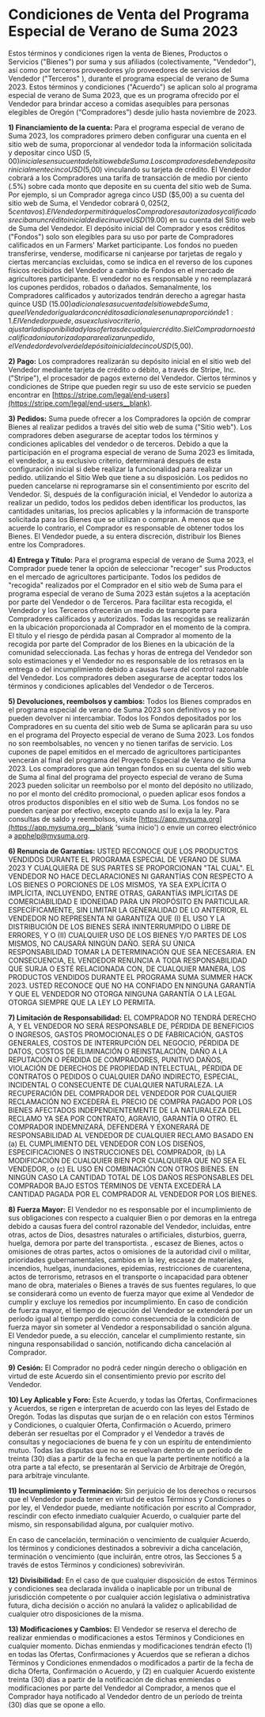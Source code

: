 # Condiciones de Venta del Programa Especial de Verano de Suma 2023

Estos términos y condiciones rigen la venta de Bienes, Productos o Servicios ("Bienes") por suma y sus afiliados (colectivamente, "Vendedor"), así como por terceros proveedores y/o proveedores de servicios del Vendedor ("Terceros" ), durante el programa especial de verano de Suma 2023. Estos términos y condiciones ("Acuerdo") se aplican solo al programa especial de verano de Suma 2023, que es un programa ofrecido por el Vendedor para brindar acceso a comidas asequibles para personas elegibles de Oregón (“Compradores”) desde julio hasta noviembre de 2023.

**1) Financiamiento de la cuenta:** Para el programa especial de verano de Suma 2023, los compradores primero deben configurar una cuenta en el sitio web de suma, proporcionar al vendedor toda la información solicitada y depositar cinco USD ($5,00) iniciales en su cuenta del sitio web de Suma. Los compradores deben depositar inicialmente cinco USD ($5,00) vinculando su tarjeta de crédito. El Vendedor cobrará a los Compradores una tarifa de transacción de medio por ciento (.5%) sobre cada monto que deposite en su cuenta del sitio web de Suma. Por ejemplo, si un Comprador agrega cinco USD ($5,00) a su cuenta del sitio web de Suma, el Vendedor cobrará $0,025 (2,5 centavos). El Vendedor permitirá que los Compradores autorizados y calificados reciban un crédito inicial de diecinueve USD ($19.00) en su cuenta del Sitio web de Suma del Vendedor. El depósito inicial del Comprador y esos créditos ("Fondos") solo son elegibles para su uso por parte de Compradores calificados en un Farmers' Market participante. Los fondos no pueden transferirse, venderse, modificarse ni canjearse por tarjetas de regalo y ciertas mercancías excluidas, como se indica en el reverso de los cupones físicos recibidos del Vendedor a cambio de Fondos en el mercado de agricultores participante. El vendedor no es responsable y no reemplazará los cupones perdidos, robados o dañados. Semanalmente, los Compradores calificados y autorizados tendrán derecho a agregar hasta quince USD ($15.00) adicionales a su cuenta del sitio web de Suma, que el Vendedor igualará con créditos adicionales en una proporción de 1:1. El Vendedor puede, a su exclusivo criterio, ajustar la disponibilidad y las ofertas de cualquier crédito. Si el Comprador no está calificado ni autorizado para realizar un pedido, el Vendedor devolverá el depósito inicial de cinco USD ($5,00).

**2) Pago:**  Los compradores realizarán su depósito inicial en el sitio web del Vendedor mediante tarjeta de crédito o débito, a través de Stripe, Inc. ("Stripe"), el procesador de pagos externo del Vendedor. Ciertos términos y condiciones de Stripe que pueden regir su uso de este servicio se pueden encontrar en [https://stripe.com/legal/end-users](https://stripe.com/legal/end-users__blank).

**3) Pedidos:** Suma puede ofrecer a los Compradores la opción de comprar Bienes al realizar pedidos a través del sitio web de suma ("Sitio web"). Los compradores deben asegurarse de aceptar todos los términos y condiciones aplicables del vendedor o de terceros. Debido a que la participación en el programa especial de verano de Suma 2023 es limitada, el vendedor, a su exclusivo criterio, determinará después de esta configuración inicial si debe realizar la funcionalidad para realizar un pedido. utilizando el Sitio Web que tiene a su disposición. Los pedidos no pueden cancelarse ni reprogramarse sin el consentimiento por escrito del Vendedor. Si, después de la configuración inicial, el Vendedor lo autoriza a realizar un pedido, todos los pedidos deben identificar los productos, las cantidades unitarias, los precios aplicables y la información de transporte solicitada para los Bienes que se utilizan o compran. A menos que se acuerde lo contrario, el Comprador es responsable de obtener todos los Bienes. El Vendedor puede, a su entera discreción, distribuir los Bienes entre los Compradores.

**4) Entrega y Título:** Para el programa especial de verano de Suma 2023, el Comprador puede tener la opción de seleccionar "recoger" sus Productos en el mercado de agricultores participante. Todos los pedidos de "recogida" realizados por el Comprador en el sitio web de Suma para el programa especial de verano de Suma 2023 están sujetos a la aceptación por parte del Vendedor o de Terceros. Para facilitar esta recogida, el Vendedor y los Terceros ofrecerán un medio de transporte para Compradores calificados y autorizados. Todas las recogidas se realizarán en la ubicación proporcionada al Comprador en el momento de la compra. El título y el riesgo de pérdida pasan al Comprador al momento de la recogida por parte del Comprador de los Bienes en la ubicación de la comunidad seleccionada. Las fechas y horas de entrega del Vendedor son solo estimaciones y el Vendedor no es responsable de los retrasos en la entrega o del incumplimiento debido a causas fuera del control razonable del Vendedor. Los compradores deben asegurarse de aceptar todos los términos y condiciones aplicables del Vendedor o de Terceros.

**5) Devoluciones, reembolsos y cambios:** Todos los Bienes comprados en el programa especial de verano de Suma 2023 son definitivos y no se pueden devolver ni intercambiar. Todos los Fondos depositados por los Compradores en su cuenta del sitio web de Suma se aplicarán para su uso en el programa del Proyecto especial de verano de Suma 2023. Los fondos no son reembolsables, no vencen y no tienen tarifas de servicio. Los cupones de papel emitidos en el mercado de agricultores participantes vencerán al final del programa del Proyecto Especial de Verano de Suma 2023. Los compradores que aún tengan fondos en su cuenta del sitio web de Suma al final del programa del proyecto especial de verano de Suma 2023 pueden solicitar un reembolso por el monto del depósito no utilizado, no por el monto del crédito promocional, o pueden aplicar esos fondos a otros productos disponibles en el sitio web de Suma. Los fondos no se pueden canjear por efectivo, excepto cuando así lo exija la ley. Para consultas de saldo y reembolsos, visite [https://app.mysuma.org](https://app.mysuma.org__blank 'suma inicio') o envíe un correo electrónico a [apphelp@mysuma.org](mailto:apphelp@mysuma.org 'correo electronico de ayuda de suma').

**6) Renuncia de Garantías:** USTED RECONOCE QUE LOS PRODUCTOS VENDIDOS DURANTE EL PROGRAMA ESPECIAL DE VERANO DE SUMA 2023 Y CUALQUIERA DE SUS PARTES SE PROPORCIONAN "TAL CUAL". EL VENDEDOR NO HACE DECLARACIONES NI GARANTÍAS CON RESPECTO A LOS BIENES O PORCIONES DE LOS MISMOS, YA SEA EXPLÍCITA O IMPLÍCITA, INCLUYENDO, ENTRE OTRAS, GARANTÍAS IMPLÍCITAS DE COMERCIABILIDAD E IDONEIDAD PARA UN PROPÓSITO EN PARTICULAR. ESPECÍFICAMENTE, SIN LIMITAR LA GENERALIDAD DE LO ANTERIOR, EL VENDEDOR NO REPRESENTA NI GARANTIZA QUE (I) EL USO Y LA DISTRIBUCIÓN DE LOS BIENES SERÁ ININTERRUMPIDO O LIBRE DE ERRORES, Y O (II) CUALQUIER USO DE LOS BIENES Y/O PARTES DE LOS MISMOS, NO CAUSARÁ NINGÚN DAÑO. SERÁ SU ÚNICA RESPONSABILIDAD TOMAR LA DETERMINACIÓN QUE SEA NECESARIA. EN CONSECUENCIA, EL VENDEDOR RENUNCIA A TODA RESPONSABILIDAD QUE SURJA O ESTÉ RELACIONADA CON, DE CUALQUIER MANERA, LOS PRODUCTOS VENDIDOS DURANTE EL PROGRAMA SUMA SUMMER HACK 2023. USTED RECONOCE QUE NO HA CONFIADO EN NINGUNA GARANTÍA Y QUE EL VENDEDOR NO OTORGA NINGUNA GARANTÍA O LA LEGAL OTORGA SIEMPRE QUE LA LEY LO PERMITA.

**7) Limitación de Responsabilidad:** EL COMPRADOR NO TENDRÁ DERECHO A, Y EL VENDEDOR NO SERÁ RESPONSABLE DE, PÉRDIDA DE BENEFICIOS O INGRESOS, GASTOS PROMOCIONALES O DE FABRICACIÓN, GASTOS GENERALES, COSTOS DE INTERRUPCIÓN DEL NEGOCIO, PÉRDIDA DE DATOS, COSTOS DE ELIMINACIÓN O REINSTALACIÓN, DAÑO A LA REPUTACIÓN O PÉRDIDA DE COMPRADORES, PUNITIVO DAÑOS, VIOLACIÓN DE DERECHOS DE PROPIEDAD INTELECTUAL, PÉRDIDA DE CONTRATOS O PEDIDOS O CUALQUIER DAÑO INDIRECTO, ESPECIAL, INCIDENTAL O CONSECUENTE DE CUALQUIER NATURALEZA. LA RECUPERACIÓN DEL COMPRADOR DEL VENDEDOR POR CUALQUIER RECLAMACIÓN NO EXCEDERÁ EL PRECIO DE COMPRA PAGADO POR LOS BIENES AFECTADOS INDEPENDIENTEMENTE DE LA NATURALEZA DEL RECLAMO YA SEA POR CONTRATO, AGRAVIO, GARANTÍA O OTRO. EL COMPRADOR INDEMNIZARÁ, DEFENDERÁ Y EXONERARÁ DE RESPONSABILIDAD AL VENDEDOR DE CUALQUIER RECLAMO BASADO EN (a) EL CUMPLIMIENTO DEL VENDEDOR CON LOS DISEÑOS, ESPECIFICACIONES O INSTRUCCIONES DEL COMPRADOR, (b) LA MODIFICACIÓN DE CUALQUIER BIEN POR CUALQUIERA QUE NO SEA EL VENDEDOR, o (c) EL USO EN COMBINACIÓN CON OTROS BIENES. EN NINGÚN CASO LA CANTIDAD TOTAL DE LOS DAÑOS RESPONSABLES DEL COMPRADOR BAJO ESTOS TÉRMINOS DE VENTA EXCEDERÁ LA CANTIDAD PAGADA POR EL COMPRADOR AL VENDEDOR POR LOS BIENES.

**8) Fuerza Mayor:** El Vendedor no es responsable por el incumplimiento de sus obligaciones con respecto a cualquier Bien o por demoras en la entrega debido a causas fuera del control razonable del Vendedor, incluidas, entre otras, actos de Dios, desastres naturales o artificiales, disturbios, guerra, huelga, demora por parte del transportista. , escasez de Bienes, actos o omisiones de otras partes, actos o omisiones de la autoridad civil o militar, prioridades gubernamentales, cambios en la ley, escasez de materiales, incendios, huelgas, inundaciones, epidemias, restricciones de cuarentena, actos de terrorismo, retrasos en el transporte o incapacidad para obtener mano de obra, materiales o Bienes a través de sus fuentes regulares, lo que se considerará como un evento de fuerza mayor que exime al Vendedor de cumplir y excluye los remedios por incumplimiento. En caso de condición de fuerza mayor, el tiempo de ejecución del Vendedor se extenderá por un período igual al tiempo perdido como consecuencia de la condición de fuerza mayor sin someter al Vendedor a responsabilidad o sanción alguna. El Vendedor puede, a su elección, cancelar el cumplimiento restante, sin ninguna responsabilidad o sanción, notificando dicha cancelación al Comprador.

**9) Cesión:** El Comprador no podrá ceder ningún derecho o obligación en virtud de este Acuerdo sin el consentimiento previo por escrito del Vendedor.

**10) Ley Aplicable y Foro:** Este Acuerdo, y todas las Ofertas, Confirmaciones y Acuerdos, se rigen e interpretan de acuerdo con las leyes del Estado de Oregón. Todas las disputas que surjan de o en relación con estos Términos y Condiciones, o cualquier Oferta, Confirmación o Acuerdo, primero deberán ser resueltas por el Comprador y el Vendedor a través de consultas y negociaciones de buena fe y con un espíritu de entendimiento mutuo. Todas las disputas que no se resuelvan dentro de un período de treinta (30) días a partir de la fecha en que la parte pertinente notificó a la otra parte a tal efecto, se presentarán al Servicio de Arbitraje de Oregón, para arbitraje vinculante.

**11) Incumplimiento y Terminación:** Sin perjuicio de los derechos o recursos que el Vendedor pueda tener en virtud de estos Términos y Condiciones o por ley, el Vendedor puede, mediante notificación por escrito al Comprador, rescindir con efecto inmediato cualquier Acuerdo, o cualquier parte del mismo, sin responsabilidad alguna, por cualquier motivo.
    
En caso de cancelación, terminación o vencimiento de cualquier Acuerdo, los términos y condiciones destinados a sobrevivir a dicha cancelación, terminación o vencimiento (que incluirán, entre otros, las Secciones 5 a través de estos Términos y condiciones) sobrevivirán.

**12) Divisibilidad:** En el caso de que cualquier disposición de estos Términos y condiciones sea declarada inválida o inaplicable por un tribunal de jurisdicción competente o por cualquier acción legislativa o administrativa futura, dicha decisión o acción no anulará la validez o aplicabilidad de cualquier otro disposiciones de la misma.

**13) Modificaciones y Cambios:** El Vendedor se reserva el derecho de realizar enmiendas o modificaciones a estos Términos y Condiciones en cualquier momento. Dichas enmiendas y modificaciones tendrán efecto (1) en todas las Ofertas, Confirmaciones y Acuerdos que se refieran a dichos Términos y Condiciones enmendados o modificados a partir de la fecha de dicha Oferta, Confirmación o Acuerdo, y (2) en cualquier Acuerdo existente treinta (30) días a partir de la notificación de dichas enmiendas o modificaciones por parte del Vendedor al Comprador, a menos que el Comprador haya notificado al Vendedor dentro de un período de treinta (30) días que se opone a ello.